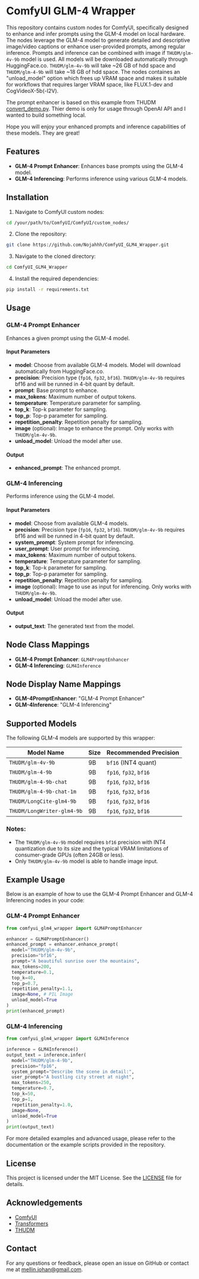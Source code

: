 # ComfyUI GLM-4 Wrapper

This repository contains custom nodes for ComfyUI, specifically designed to enhance and infer prompts using the GLM-4 model on local hardware.
The nodes leverage the GLM-4 model to generate detailed and descriptive image/video captions or enhance user-provided prompts, among regular inference.
Prompts and inference can be combined with image if `THUDM/glm-4v-9b` model is used.
All models will be downloaded automatically through HuggingFace.co. `THUDM/glm-4v-9b` will take ~26 GB of hdd space and `THUDM/glm-4-9b` will take ~18 GB of hdd space.
The nodes containes an "unload_model" option which frees up VRAM space and makes it suitable for workflows that requires larger VRAM space, like FLUX.1-dev and CogVideoX-5b(-I2V).

The prompt enhancer is based on this example from THUDM [convert_demo.py](https://github.com/THUDM/CogVideo/blob/main/inference/convert_demo.py).
Thier demo is only for usage through OpenAI API and I wanted to build something local.

Hope you will enjoy your enhanced prompts and inference capabilities of these models. They are great!


## Features

- **GLM-4 Prompt Enhancer**: Enhances base prompts using the GLM-4 model.
- **GLM-4 Inferencing**: Performs inference using various GLM-4 models.

## Installation

1. Navigate to ComfyUI custom nodes:
  ```bash
  cd /your/path/to/ComfyUI/ComfyUI/custom_nodes/
  ```
2. Clone the repository:
  ```bash
  git clone https://github.com/Nojahhh/ComfyUI_GLM4_Wrapper.git
  ```
3. Navigate to the cloned directory:
  ```bash
  cd ComfyUI_GLM4_Wrapper
  ```
4. Install the required dependencies:
  ```bash
  pip install -r requirements.txt
  ```

## Usage

### GLM-4 Prompt Enhancer

Enhances a given prompt using the GLM-4 model.

#### Input Parameters

- **model**: Choose from available GLM-4 models. Model will download automatically from HuggingFace.co.
- **precision**: Precision type (`fp16`, `fp32`, `bf16`). `THUDM/glm-4v-9b` requires bf16 and will be runned in 4-bit quant by default.
- **prompt**: Base prompt to enhance.
- **max_tokens**: Maximum number of output tokens.
- **temperature**: Temperature parameter for sampling.
- **top_k**: Top-k parameter for sampling.
- **top_p**: Top-p parameter for sampling.
- **repetition_penalty**: Repetition penalty for sampling.
- **image** (optional): Image to enhance the prompt. Only works with `THUDM/glm-4v-9b`.
- **unload_model**: Unload the model after use.

#### Output

- **enhanced_prompt**: The enhanced prompt.

### GLM-4 Inferencing

Performs inference using the GLM-4 model.

#### Input Parameters

- **model**: Choose from available GLM-4 models.
- **precision**: Precision type (`fp16`, `fp32`, `bf16`). `THUDM/glm-4v-9b` requires bf16 and will be runned in 4-bit quant by default.
- **system_prompt**: System prompt for inferencing.
- **user_prompt**: User prompt for inferencing.
- **max_tokens**: Maximum number of output tokens.
- **temperature**: Temperature parameter for sampling.
- **top_k**: Top-k parameter for sampling.
- **top_p**: Top-p parameter for sampling.
- **repetition_penalty**: Repetition penalty for sampling.
- **image** (optional): Image to use as input for inferencing. Only works with `THUDM/glm-4v-9b`.
- **unload_model**: Unload the model after use.

#### Output

- **output_text**: The generated text from the model.

## Node Class Mappings

- **GLM-4 Prompt Enhancer**: `GLM4PromptEnhancer`
- **GLM-4 Inferencing**: `GLM4Inference`

## Node Display Name Mappings

- **GLM-4PromptEnhancer**: "GLM-4 Prompt Enhancer"
- **GLM-4Inference**: "GLM-4 Inferencing"

## Supported Models

The following GLM-4 models are supported by this wrapper:

| Model Name                  | Size  | Recommended Precision |
|-----------------------------|-------|-----------------------|
| `THUDM/glm-4v-9b`           | 9B    | `bf16` (INT4 quant)   |
| `THUDM/glm-4-9b`            | 9B    | `fp16`, `fp32`, `bf16`|
| `THUDM/glm-4-9b-chat`       | 9B    | `fp16`, `fp32`, `bf16`|
| `THUDM/glm-4-9b-chat-1m`    | 9B    | `fp16`, `fp32`, `bf16`|
| `THUDM/LongCite-glm4-9b`    | 9B    | `fp16`, `fp32`, `bf16`|
| `THUDM/LongWriter-glm4-9b`  | 9B    | `fp16`, `fp32`, `bf16`|

### Notes:
- The `THUDM/glm-4v-9b` model requires `bf16` precision with INT4 quantization due to its size and the typical VRAM limitations of consumer-grade GPUs (often 24GB or less).
- Only `THUDM/glm-4v-9b` model is able to handle image input.

## Example Usage

Below is an example of how to use the GLM-4 Prompt Enhancer and GLM-4 Inferencing nodes in your code:

### GLM-4 Prompt Enhancer

```python
from comfyui_glm4_wrapper import GLM4PromptEnhancer

enhancer = GLM4PromptEnhancer()
enhanced_prompt = enhancer.enhance_prompt(
  model="THUDM/glm-4v-9b",
  precision="bf16",
  prompt="A beautiful sunrise over the mountains",
  max_tokens=200,
  temperature=0.1,
  top_k=40,
  top_p=0.7,
  repetition_penalty=1.1,
  image=None, # PIL Image
  unload_model=True
)
print(enhanced_prompt)
```

### GLM-4 Inferencing

```python
from comfyui_glm4_wrapper import GLM4Inference

inference = GLM4Inference()
output_text = inference.infer(
  model="THUDM/glm-4-9b",
  precision="fp16",
  system_prompt="Describe the scene in detail:",
  user_prompt="A bustling city street at night",
  max_tokens=250,
  temperature=0.7,
  top_k=50,
  top_p=1,
  repetition_penalty=1.0,
  image=None,
  unload_model=True
)
print(output_text)
```

For more detailed examples and advanced usage, please refer to the documentation or the example scripts provided in the repository.


## License

This project is licensed under the MIT License. See the [LICENSE](LICENSE) file for details.

## Acknowledgements

- [ComfyUI](https://github.com/comfyui)
- [Transformers](https://github.com/huggingface/transformers)
- [THUDM](https://github.com/THUDM)

## Contact

For any questions or feedback, please open an issue on GitHub or contact me at [mellin.johan@gmail.com](mailto:mellin.johan@gmail.com).
